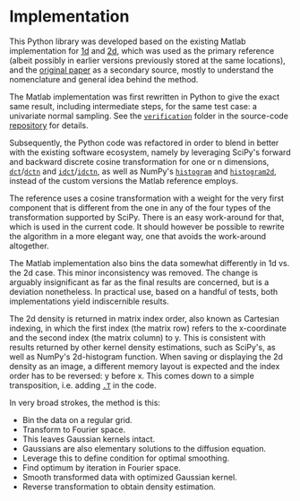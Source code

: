 ﻿# Implementation

This Python library was developed based on the existing Matlab
implementation for [1d][kde1d] and [2d][kde2d], which was used as the
primary reference (albeit possibly in earlier versions previously
stored at the same locations), and the [original paper][paper] as a
secondary source, mostly to understand the nomenclature and general
idea behind the method.

The Matlab implementation was first rewritten in Python to give the
exact same result, including intermediate steps, for the same test
case: a univariate normal sampling. See the [`verification`][verif]
folder in the source-code [repository][repo] for details.

Subsequently, the Python code was refactored in order to blend in
better with the existing software ecosystem, namely by leveraging
SciPy's forward and backward discrete cosine transformation for one
or n dimensions, [`dct`][dct]/[`dctn`][dctn] and
[`idct`][idct]/[`idctn`][idctn], as well as NumPy's [`histogram`][hist]
and [`histogram2d`][hist2d], instead of the custom versions the Matlab
reference employs.

The reference uses a cosine transformation with a weight for the very
first component that is different from the one in any of the four types
of the transformation supported by SciPy. There is an easy work-around
for that, which is used in the current code. It should however be
possible to rewrite the algorithm in a more elegant way, one that avoids
the work-around altogether.

The Matlab implementation also bins the data somewhat differently in
1d vs. the 2d case. This minor inconsistency was removed. The change
is arguably insignificant as far as the final results are concerned,
but is a deviation nonetheless. In practical use, based on a handful
of tests, both implementations yield indiscernible results.

The 2d density is returned in matrix index order, also known as
Cartesian indexing, in which the first index (the matrix row) refers
to the x-coordinate and the second index (the matrix column) to y.
This is consistent with results returned by other kernel density
estimations, such as SciPy's, as well as NumPy's 2d-histogram function.
When saving or displaying the 2d density as an image, a different
memory layout is expected and the index order has to be reversed: y
before x. This comes down to a simple transposition, i.e. adding
[`.T`][dotT] in the code.

In very broad strokes, the method is this:
* Bin the data on a regular grid.
* Transform to Fourier space.
* This leaves Gaussian kernels intact.
* Gaussians are also elementary solutions to the diffusion equation.
* Leverage this to define condition for optimal smoothing.
* Find optimum by iteration in Fourier space.
* Smooth transformed data with optimized Gaussian kernel.
* Reverse transformation to obtain density estimation.


[kde1d]:   https://mathworks.com/matlabcentral/fileexchange/14034
[kde2d]:   https://mathworks.com/matlabcentral/fileexchange/17204
[paper]:   https://dx.doi.org/10.1214/10-AOS799
[verif]:   https://github.com/John-Hennig/KDE-diffusion/tree/master/verification
[repo]:    https://github.com/john-hennig/kde-diffusion
[dct]:     https://docs.scipy.org/doc/scipy/reference/generated/scipy.fft.dct.html
[dctn]:    https://docs.scipy.org/doc/scipy/reference/generated/scipy.fft.dctn.html
[idct]:    https://docs.scipy.org/doc/scipy/reference/generated/scipy.fft.idct.html
[idctn]:   https://docs.scipy.org/doc/scipy/reference/generated/scipy.fft.idctn.html
[hist]:    https://numpy.org/doc/stable/reference/generated/numpy.histogram.html
[hist2d]:  https://numpy.org/doc/stable/reference/generated/numpy.histogram2d.html
[dotT]:    https://numpy.org/doc/stable/reference/generated/numpy.ndarray.T.html

